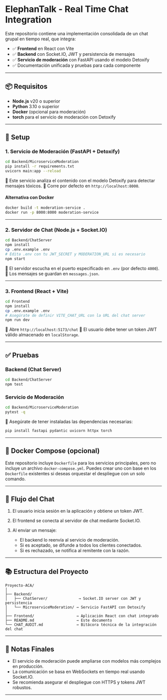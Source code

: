# ElephanTalk - Real Time Chat Integration

Este repositorio contiene una implementación consolidada de un chat grupal en tiempo real, que integra:

* ✅ **Frontend** en React con Vite
* ✅ **Backend** con Socket.IO, JWT y persistencia de mensajes
* ✅ **Servicio de moderación** con FastAPI usando el modelo Detoxify
* ✅ Documentación unificada y pruebas para cada componente

---

## 📦 Requisitos

* **Node.js** v20 o superior
* **Python** 3.10 o superior
* **Docker** (opcional para moderación)
* **torch** para el servicio de moderación con Detoxify

---

## 🚀 Setup

### 1. Servicio de Moderación (FastAPI + Detoxify)

```bash
cd Backend/MicroserviceModeration
pip install -r requirements.txt
uvicorn main:app --reload
```

📌 Este servicio analiza el contenido con el modelo Detoxify para detectar mensajes tóxicos.
📌 Corre por defecto en `http://localhost:8000`.

#### Alternativa con Docker

```bash
docker build -t moderation-service .
docker run -p 8000:8000 moderation-service
```

---

### 2. Servidor de Chat (Node.js + Socket.IO)

```bash
cd Backend/ChatServer
npm install
cp .env.example .env
# Edita .env con tu JWT_SECRET y MODERATION_URL si es necesario
npm start
```

📌 El servidor escucha en el puerto especificado en `.env` (por defecto `4000`).
📌 Los mensajes se guardan en `messages.json`.

---

### 3. Frontend (React + Vite)

```bash
cd Frontend
npm install
cp .env.example .env
# Asegúrate de definir VITE_CHAT_URL con la URL del chat server
npm run dev
```

📌 Abre `http://localhost:5173/chat`
📌 El usuario debe tener un token JWT válido almacenado en `localStorage`.

---

## ✅ Pruebas

### Backend (Chat Server)

```bash
cd Backend/ChatServer
npm test
```

### Servicio de Moderación

```bash
cd Backend/MicroserviceModeration
pytest -q
```

📌 Asegúrate de tener instaladas las dependencias necesarias:

```bash
pip install fastapi pydantic uvicorn httpx torch
```

---

## 🐳 Docker Compose (opcional)

Este repositorio incluye `Dockerfile` para los servicios principales, pero no incluye un archivo `docker-compose.yml`. Puedes crear uno con base en los `Dockerfile` existentes si deseas orquestar el despliegue con un solo comando.

---

## 💬 Flujo del Chat

1. El usuario inicia sesión en la aplicación y obtiene un token JWT.
2. El frontend se conecta al servidor de chat mediante Socket.IO.
3. Al enviar un mensaje:

   * El backend lo reenvía al servicio de moderación.
   * Si es aceptado, se difunde a todos los clientes conectados.
   * Si es rechazado, se notifica al remitente con la razón.

---

## 📚 Estructura del Proyecto

```
Proyecto-ACA/
│
├── Backend/
│   ├── ChatServer/              → Socket.IO server con JWT y persistencia
│   └── MicroserviceModeration/ → Servicio FastAPI con Detoxify
│
├── Frontend/                   → Aplicación React con chat integrado
├── README.md                   → Este documento
└── CHAT_AUDIT.md               → Bitácora técnica de la integración del chat
```

---

## 📝 Notas Finales

* El servicio de moderación puede ampliarse con modelos más complejos en producción.
* La comunicación se basa en WebSockets en tiempo real usando Socket.IO.
* Se recomienda asegurar el despliegue con HTTPS y tokens JWT robustos.

---
